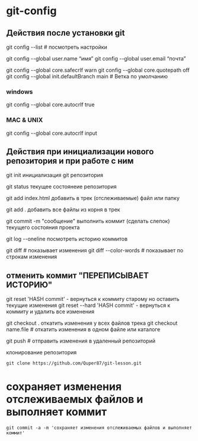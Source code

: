 # git-config
## Действия после установки git

git config --list # посмотреть настройки

git config --global user.name “имя”
git config --global user.email “почта”


git config --global core.safecrlf warn
git config --global core.quotepath off
git config --global init.defaultBranch main # Ветка по умолчанию

### windows
git config --global core.autocrlf true


### MAC & UNIX
git config --global core.autocrlf input





## Действия при инициализации нового репозитория и при работе с ним

git init  инициализация git репозитория

git status  текущее состоянеие репозитория

git add index.html  добавить в трек (отслеживаемые) файл или папку

git add .  добавить все файлы из корня в трек

git commit -m "сообщение"  выполнить коммит (сделать слепок) текущего состояния проекта

git log --oneline  посмотреть историю коммитов

git diff # показывает изменения
git diff --color-words # показывает по строкам изменения

## отменить коммит "ПЕРЕПИСЫВАЕТ ИСТОРИЮ"
git reset 'HASH commit' - вернуться к коммиту старому но оставить текущие изменения
git reset --hard 'HASH commit' - вернуться к коммиту и удалить все изменения

git checkout .  откатить изменения у всех файлов трека
git checkout name.file # откатить изменения в одном файле или каталоге


git push # отправить изменения в удаленный репозиторий

клонирование репозитория
```git
git clone https://github.com/Quper87/git-lesson.git
```

# сохраняет изменения отслеживаемых файлов и выполняет коммит
```git
git commit -a -m 'сохраняет изменения отслеживаемых файлов и выполняет коммит'
```
